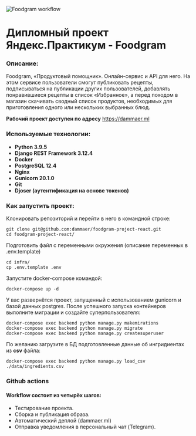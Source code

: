 ![Foodgram workflow](https://github.com/dammaer/foodgram-project-react/actions/workflows/foodgram_workflow.yml/badge.svg)

# Дипломный проект Яндекс.Практикум - Foodgram
### Описание:
Foodgram, «Продуктовый помощник». Онлайн-сервис и API для него. На этом сервисе пользователи смогут публиковать рецепты, подписываться на публикации других пользователей, добавлять понравившиеся рецепты в список «Избранное», а перед походом в магазин скачивать сводный список продуктов, необходимых для приготовления одного или нескольких выбранных блюд.

**Рабочий проект доступен по адресу** https://dammaer.ml

### Используемые технологии:
- **Python 3.9.5**
- **Django REST Framework 3.12.4**
- **Docker**
- **PostgreSQL 12.4**
- **Nginx**
- **Gunicorn 20.1.0**
- **Git**
- **Djoser (аутентификация на основе токенов)**


### Как запустить проект:
Клонировать репозиторий и перейти в него в командной строке:
```
git clone git@github.com:dammaer/foodgram-project-react.git
cd foodgram-project-react/
```
Подготовить файл с переменными окружения (описание переменных в .env.template)
```
cd infra/
cp .env.template .env
```
Запустите docker-compose командой: 
```
docker-compose up -d
```
У вас развернётся проект, запущенный с использованием gunicorn и базой данных postgres.
После успешного запуска контейнеров выполните миграции и создайте суперпользователя:
```
docker-compose exec backend python manage.py makemirations
docker-compose exec backend python manage.py migrate
docker-compose exec backend python manage.py createsuperuser
```
По желанию загрузите в БД подготовленные данные об ингридиентах из **csv** файла:
```
docker-compose exec backend python manage.py load_csv ./data/ingredients.csv
```

### Github actions
#### Workflow состоит из четырёх шагов:
- Тестирование проекта.
- Сборка и публикация образа.
- Автоматический деплой (dammaer.ml)
- Отправка уведомления в персональный чат (Telegram).
